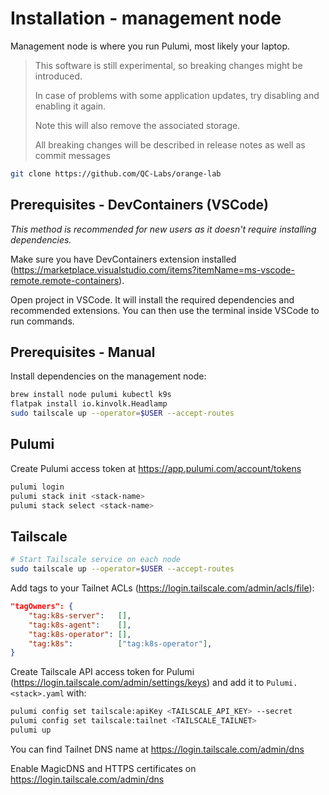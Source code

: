 # Installation - management node

Management node is where you run Pulumi, most likely your laptop.

> This software is still experimental, so breaking changes might be introduced.
>
> In case of problems with some application updates, try disabling and enabling it again.
>
> Note this will also remove the associated storage.
>
> All breaking changes will be described in release notes as well as commit messages

```sh
git clone https://github.com/QC-Labs/orange-lab
```

## Prerequisites - DevContainers (VSCode)

_This method is recommended for new users as it doesn't require installing dependencies._

Make sure you have DevContainers extension installed (https://marketplace.visualstudio.com/items?itemName=ms-vscode-remote.remote-containers).

Open project in VSCode. It will install the required dependencies and recommended extensions. You can then use the terminal inside VSCode to run commands.

## Prerequisites - Manual

Install dependencies on the management node:

```sh
brew install node pulumi kubectl k9s
flatpak install io.kinvolk.Headlamp
sudo tailscale up --operator=$USER --accept-routes
```

## Pulumi

Create Pulumi access token at https://app.pulumi.com/account/tokens

```sh
pulumi login
pulumi stack init <stack-name>
pulumi stack select <stack-name>
```

## Tailscale

```sh
# Start Tailscale service on each node
sudo tailscale up --operator=$USER --accept-routes
```

Add tags to your Tailnet ACLs (https://login.tailscale.com/admin/acls/file):

```json
"tagOwners": {
    "tag:k8s-server":   [],
    "tag:k8s-agent":    [],
    "tag:k8s-operator": [],
    "tag:k8s":          ["tag:k8s-operator"],
}
```

Create Tailscale API access token for Pulumi (https://login.tailscale.com/admin/settings/keys) and add it to `Pulumi.<stack>.yaml` with:

```sh
pulumi config set tailscale:apiKey <TAILSCALE_API_KEY> --secret
pulumi config set tailscale:tailnet <TAILSCALE_TAILNET>
pulumi up
```

You can find Tailnet DNS name at https://login.tailscale.com/admin/dns

Enable MagicDNS and HTTPS certificates on https://login.tailscale.com/admin/dns

